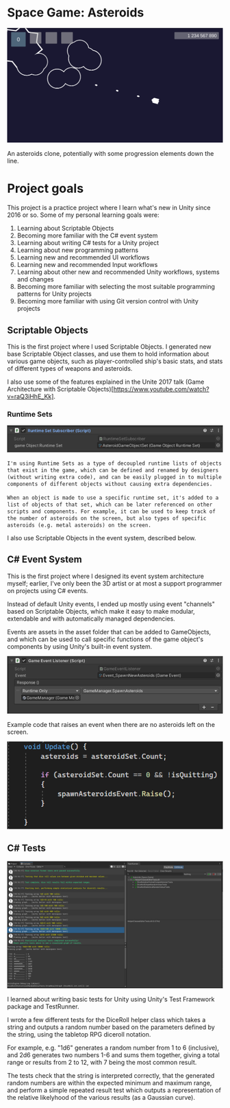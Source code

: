 # Space Game: Asteroids
 
 ![Asteroids game screenshot](./GitDocs/asteroids_game.png)



 An asteroids clone, potentially with some progression elements down the line. 



 # Project goals

 This project is a practice project where I learn what's new in Unity since 2016 or so. Some of my personal learning goals were: 

 1. Learning about Scriptable Objects
 1. Becoming more familiar with the C# event system
 1. Learning about writing C# tests for a Unity project
 1. Learning about new programming patterns 
 1. Learning new and recommended UI workflows 
 1. Learning new and recommended Input workflows
 1. Learning about other new and recommended Unity workflows, systems and changes
 1. Becoming more familiar with selecting the most suitable programming patterns for Unity projects
 1. Becoming more familiar with using Git version control with Unity projects


## Scriptable Objects

This is the first project where I used Scriptable Objects. I generated new base Scriptable Object classes, and use them to hold information about various game objects, such as player-controlled ship's basic stats, and stats of different types of weapons and asteroids.

I also use some of the features explained in the Unite 2017 talk (Game Architecture with Scriptable Objects)[https://www.youtube.com/watch?v=raQ3iHhE_Kk].

### Runtime Sets

![Runtime Set Subscriber script](./GitDocs/runtime_set_subscriber.png)

	I'm using Runtime Sets as a type of decoupled runtime lists of objects that exist in the game, which can be defined and renamed by designers (without writing extra code), and can be easily plugged in to multiple components of different objects without causing extra dependencies. 
	
	When an object is made to use a specific runtime set, it's added to a list of objects of that set, which can be later referenced on other scripts and components. For example, it can be used to keep track of the number of asteroids on the screen, but also types of specific asteroids (e.g. metal asteroids) on the screen. 

I also use Scriptable Objects in the event system, described below. 

## C# Event System

This is the first project where I designed its event system architecture myself; earlier, I've only been the 3D artist or at most a support programmer on projects using C# events. 

Instead of default Unity events, I ended up mostly using event "channels" based on Scriptable Objects, which make it easy to make modular, extendable and with automatically managed dependencies. 

Events are assets in the asset folder that can be added to GameObjects, and which can be used to call specific functions of the game object's components by using Unity's built-in event system.

![Game Event listener component](./GitDocs/game_event_listener.png)

Example code that raises an event when there are no asteroids left on the screen.

![Screenshot of sample code](./GitDocs/raise_event_spawnasteroids.png)

## C# Tests

[![Video demonstrating diceroll tests](./GitDocs/unity_tests_thumbnail.png)](./GitDocs/diceroll_unity_tests.mp4)

I learned about writing basic tests for Unity using Unity's Test Framework package and TestRunner. 

I wrote a few different tests for the DiceRoll helper class which takes a string and outputs a random number based on the parameters defined by the string, using the tabletop RPG diceroll notation. 

For example, e.g. "1d6" generates a random number from 1 to 6 (inclusive), and 2d6 generates two numbers 1-6 and sums them together, giving a total range or results from 2 to 12, with 7 being the most common result.

The tests check that the string is interpreted correctly, that the generated random numbers are within the expected minimum and maximum range, and perform a simple repeated result test which outputs a representation of the relative likelyhood of the various results (as a Gaussian curve).